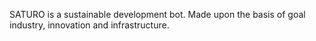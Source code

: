 SATURO is a sustainable development bot. Made upon the basis of goal industry, innovation and infrastructure. 
